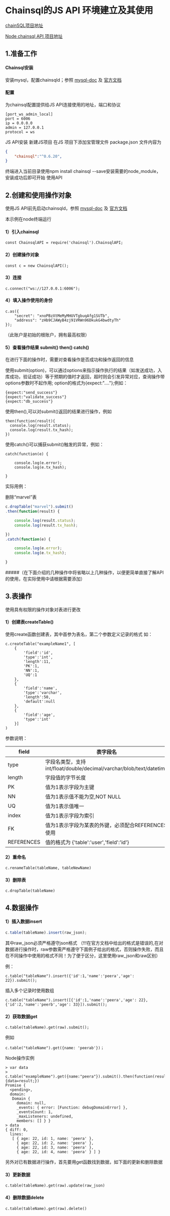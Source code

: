 # Chainsql的JS API 环境建立及其使用

[chainSQL项目地址](https://github.com/ChainSQL/chainsqld)

[Node chainsql API 项目地址](https://github.com/ChainSQL/node-chainsql-api)

## 1.准备工作

#### Chainsql安装

安装mysql，配置chainsqld；参照 [mysql-doc](https://github.com/ycfung/ChainSQL-Docs/blob/master/README.md) 及 [官方文档](https://github.com/ChainSQL/chainsqld/blob/master/doc/manual/deploy.md)

#### 配置

为chainsql配置提供给JS API连接使用的地址，端口和协议
```
[port_ws_admin_local]
port = 6006
ip = 0.0.0.0
admin = 127.0.0.1
protocol = ws
```

JS API安装
新建JS项目
在JS 项目下添加宝管理文件 package.json
文件内容为
```JSON
{
    "chainsql":"^0.6.20",
}
```
终端进入当前目录使用npm install chainsql --save安装需要的node_module，安装成功后即可开始
使用API

## 2.创建和使用操作对象

使用JS API前先启动chainsqld，参照 [mysql-doc](https://github.com/ycfung/ChainSQL-Docs/blob/master/README.md) 及 [官方文档](https://github.com/ChainSQL/chainsqld/blob/master/doc/manual/deploy.md)

本示例在node终端运行

#### 1）引入chainsql
```JS
const ChainsqlAPI = require('chainsql').ChainsqlAPI;
```
#### 2）创建操作对象

```JS
const c = new ChainsqlAPI();
```


#### 3）连接

```JS
c.connect("ws://127.0.0.1:6006");
```

#### 4）填入操作使用的身份

```JS
c.as({
	"secret": "xnoPBzXtMeMyMHUVTgbuqAfg1SUTb",
	"address": "zHb9CJAWyB4zj91VRWn96DkukG4bwdtyTh"
});
```

（此账户是初始的根账户，拥有最高权限）
#### 5）查看操作结果 submit() then() catch()
在进行下面的操作时，需要对查看操作是否成功和操作返回的信息

使用submit(option)，可以通过options来指示操作执行的结果（如发送成功，入库成功，验证成功）等于预期的值时才返回，超时则会引发异常对应，查询操作带options参数时不起作用;
option的格式为{expect:"...."};例如：

```JS
{expect:"send_success"}
{expect:"validate_success"}
{expect:"db_success"}
```

使用then(),可以对submit()返回的结果进行操作，例如
```JS
then(function(result){
  console.log(result.status);
  console.log(result.tx_hash);
})
```

使用catch()可以捕获submit()触发的异常，例如：
```JS
catch(function(e) {

	console.log(e.error);
	console.log(e.tx_hash);

}
```

实际用例：

删除“marvel”表
```js
c.dropTable("marvel").submit()
.then(function(result) {

	console.log(result.status);
	console.log(result.tx_hash);

})
.catch(function(e) {

	console.log(e.error);
	console.log(e.tx_hash);

}
```


#####（在下面介绍的几种操作中将省略以上几种操作，以便更简单直接了解API的使用，在实际使用中请根据需要添加）


## 3.表操作
使用具有权限的操作对象对表进行更改
#### 1）创建表createTable()
使用create函数创建表，其中首参为表名，第二个参数定义记录的格式
如：

```JS
c.createTable("exampleName1", [
	{
		'field':'id',
		'type':'int',
		'length':11,
		'PK':1,
		'NN':1,
		'UQ':1
	},
	{
		'field':'name',
		'type':'varchar',
		'length':50,
		'default':null
	},
	{
		'field':'age',
		'type':'int'
	}]
)
```

参数说明：

| field      | 表字段名                                                            |
| ---------- | ------------------------------------------------------------------- |
| type       | 字段名类型，支持int/float/double/decimal/varchar/blob/text/datetime |
| length     | 字段值的字节长度                                                    |
| PK         | 值为1表示字段为主键                                                 |
| NN         | 值为1表示值不能为空,NOT NULL                                        |
| UQ         | 值为1表示值唯一                                                     |
| index      | 值为1表示字段为索引                                                 |
| FK         | 值为1表示字段为某表的外键，必须配合REFERENCES使用                   |
| REFERENCES | 值的格式为 {'table':'user','field':'id'}                            |

#### 2）重命名

```JS
c.renameTable(tableName, tableNewName)
```

#### 3）删除表

```JS
c.dropTable(tableName)
```


## 4.数据操作
#### 1）插入数据insert

```js
c.table(tableName).insert(raw_json);
```

其中raw_json必须严格遵守json格式
（!!!在官方文档中给出的格式是错误的,在对数据进行操作时，raw参数需严格遵守下面例子给出的格式，否则操作失败，而且在不同操作中使用的格式不同！为了便于区分，这里使用raw_json和raw区别）

例：

```JS
c.table("tableName").insert({'id':1,'name':'peera','age': 22}).submit();
```
插入多个记录时使用数组

```JS
c.table("tableName").insert([{'id':1,'name':'peera','age': 22},{'id':2,'name':'peerb','age': 33}]).submit();
```


#### 2）获取数据get

```JS
c.table(tableName).get(raw).submit();
```
例如
```JS
c.table("tableName").get({name: 'peerab'})；
```
Node操作实例

```JS
> var data
> c.table("exampleName").get({name:"peera"}).submit().then(function(result){data=result;})
Promise {
  <pending>,
  domain:
   Domain {
     domain: null,
     _events: { error: [Function: debugDomainError] },
     _eventsCount: 1,
     _maxListeners: undefined,
     members: [] } }
> data
{ diff: 0,
  lines:
   [ { age: 22, id: 1, name: 'peera' },
     { age: 22, id: 2, name: 'peera' },
     { age: 22, id: 3, name: 'peera' },
     { age: 22, id: 4, name: 'peera' } ] }
```


另外对已有数据进行操作，首先要用get函数找到数据，如下面的更新和删除数据

#### 3）更新数据

```JS
c.table(tableName).get(raw).update(raw_json)
```

#### 4）删除数据delete

```JS
c.table(tableName).get(raw).delete()
```
